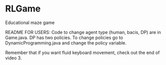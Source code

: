 # RLGame
Educational maze game

README FOR USERS: Code to change agent type (human, bacis, DP) are in Game.java. DP has two policies. To change policies go to DynamicProgramming.java and change the policy variable.

Remember that if you want fluid keyboard movement, check out the end of video 3.